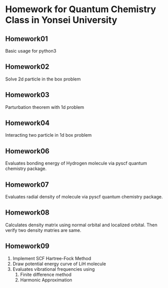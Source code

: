 # Homework for Quantum Chemistry Class in Yonsei University

## Homework01
Basic usage for python3

## Homework02
Solve 2d particle in the box problem

## Homework03
Parturbation theorem with 1d problem

## Homework04
Interacting two particle in 1d box problem

## Homework06
Evaluates bonding energy of Hydrogen molecule
via pyscf quantum chemistry package.

## Homework07
Evaluates radial density of molecule
via pyscf quantum chemistry package.

## Homework08
Calculates density matrix using normal orbital and
localized orbital. Then verify two density matries are same.

## Homework09
1. Implement SCF Hartree-Fock Method
2. Draw potential energy curve of LiH molecule
3. Evaluates vibrational frequencies using
   1. Finite difference method
   2. Harmonic Approximation
